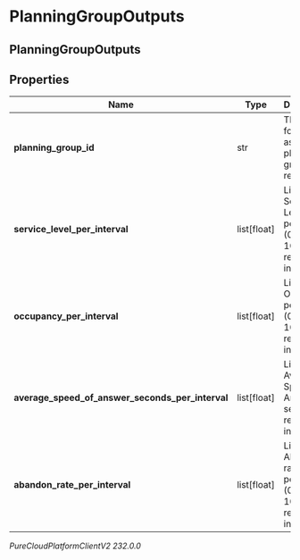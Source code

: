 # PlanningGroupOutputs

## PlanningGroupOutputs

## Properties

|Name | Type | Description | Notes|
|------------ | ------------- | ------------- | -------------|
| **planning_group_id** | str | The ID for for the associated planning group result | |
| **service_level_per_interval** | list[float] | List of Service Level percentage (0.0-100.0) results per interval | |
| **occupancy_per_interval** | list[float] | List of Occupancy percentage (0.0-100.0) results per interval | |
| **average_speed_of_answer_seconds_per_interval** | list[float] | List of Average Speed of Answer (in seconds) results per interval | |
| **abandon_rate_per_interval** | list[float] | List of Abandon rate percentage (0.0-100.0) results per interval | |



_PureCloudPlatformClientV2 232.0.0_
